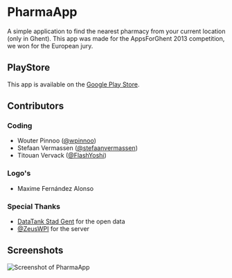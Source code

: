 PharmaApp
=========
A simple application to find the nearest pharmacy from your current location (only in Ghent). 
This app was made for the AppsForGhent 2013 competition, we won for the European jury.   

## PlayStore
This app is available on the [Google Play Store](https://play.google.com/store/apps/details?id=mobi.pharmaapp).

## Contributors
### Coding
* Wouter Pinnoo ([@wpinnoo](https://github.com/wpinnoo))
* Stefaan Vermassen ([@stefaanvermassen](https://github.com/stefaanvermassen))
* Titouan Vervack ([@FlashYoshi](https://github.com/FlashYoshi))

### Logo's
* Maxime Fernández Alonso
 
### Special Thanks
* [DataTank Stad Gent](http://data.ugent.be) for the open data
* [@ZeusWPI](https://github.com/ZeusWPI) for the server

## Screenshots
![Screenshot of PharmaApp](https://raw.github.com/wpinnoo/PharmaApp/master/screenshots/nl/all.png)
